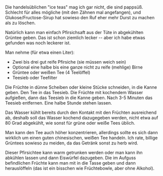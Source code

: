 <!-- 
.. title: Pfirsich-Tee (mal etwas anders)
.. slug:  pfirsich-tee
.. date:  2014/07/06 15:00:00
.. tags:  rezepte, tee, pfirsich
.. link: 
.. description: Erfrischender Pfirsichtee für den Sommer
.. type: text
-->

Die handelsüblichen "ice teas" mag ich gar nicht, die sind
pappsüß. Schlecht für alles mögliche (mit den Zähnen mal angefangen),
und Glukose/Fructose-Sirup hat sowieso den Ruf eher mehr Durst zu
machen als zu löschen.

Natürlich kann man einfach Pfirsichsaft aus der Tüte in abgekühlten
Grüntee geben. Das ist schon ziemlich lecker -- aber ich habe etwas
gefunden was noch leckerer ist.

Man nehme (für etwa einen Liter):

- Zwei bis drei gut reife Pfirsiche (sie müssen weich sein)
- Optional eine halbe bis eine ganze nicht zu reife (mehlige) Birne
- Grüntee oder weißen Tee (4 Teelöffel)
- Teesieb oder Teefilter

Die Früchte in dünne Scheiben oder kleine Stücke schneiden, in die
Kanne geben. Den Tee in das Teesieb. Die Früchte mit kochendem Wasser
aufgießen, dann das Teesieb in die Kanne geben. Nach 3-5 Minuten das
Teesieb entfernen. Eine halbe Stunde stehen lassen.

Das Wasser kühlt bereits durch den Kontakt mit den Früchten
ausreichend ab, deshalb soll das Wasser kochend dazugegeben werden,
nicht etwa auf 80 Grad abgekühlt, wie sonst für grüne oder weiße Tees
üblich.

Man kann den Tee auch höher konzentrieren, allerdings sollte es sich
dann wirklich um einen guten chinesischen, weißen Tee handeln. Ich
rate, billige Grüntees sowieso zu meiden, da das Getränk sonst zu herb
wird.

Dieser Pfirsichtee kann warm getrunken werden oder man kann ihn
abkühlen lassen und dann Eiswürfel dazugeben. Die im Aufguss
befindlichen Früchte kann man mit in die Tasse geben und dann
herauslöffeln (das ist ein bisschen wie Früchtebowle, aber ohne
Alkohol).

<!-- Local Variables: -->
<!-- mode: markdown -->
<!-- End: -->
